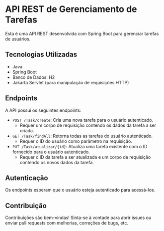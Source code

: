 # API REST de Gerenciamento de Tarefas

Esta é uma API REST desenvolvida com Spring Boot para gerenciar tarefas de usuários.

## Tecnologias Utilizadas

- Java
- Spring Boot
- Banco de Dados: H2
- Jakarta Servlet (para manipulação de requisições HTTP)

## Endpoints

A API possui os seguintes endpoints:

- `POST /Task/create`: Cria uma nova tarefa para o usuário autenticado.
  - Requer um corpo de requisição contendo os dados da tarefa a ser criada.
- `GET /Task/findAll`: Retorna todas as tarefas do usuário autenticado.
  - Requer o ID do usuário como parâmetro na requisição.
- `PUT /Task/atualizar/{id}`: Atualiza uma tarefa existente com o ID fornecido para o usuário autenticado.
  - Requer o ID da tarefa a ser atualizada e um corpo de requisição contendo os novos dados da tarefa.

## Autenticação

 Os endpoints esperam que o usuário esteja autenticado para acessá-los.

## Contribuição

Contribuições são bem-vindas! Sinta-se à vontade para abrir issues ou enviar pull requests com melhorias, correções de bugs, etc.



